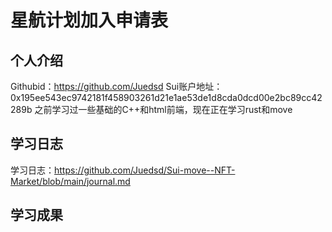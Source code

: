 # 星航计划加入申请表

## 个人介绍
Githubid：https://github.com/Juedsd
Sui账户地址：0x195ee543ec9742181f458903261d21e1ae53de1d8cda0dcd00e2bc89cc42289b
之前学习过一些基础的C++和html前端，现在正在学习rust和move

## 学习日志
学习日志：https://github.com/Juedsd/Sui-move--NFT-Market/blob/main/journal.md

## 学习成果
